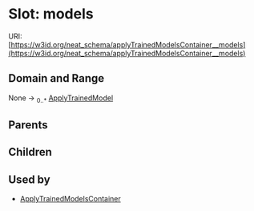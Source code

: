 
# Slot: models




URI: [https://w3id.org/neat_schema/applyTrainedModelsContainer__models](https://w3id.org/neat_schema/applyTrainedModelsContainer__models)


## Domain and Range

None &#8594;  <sub>0..\*</sub> [ApplyTrainedModel](ApplyTrainedModel.md)

## Parents


## Children


## Used by

 * [ApplyTrainedModelsContainer](ApplyTrainedModelsContainer.md)
